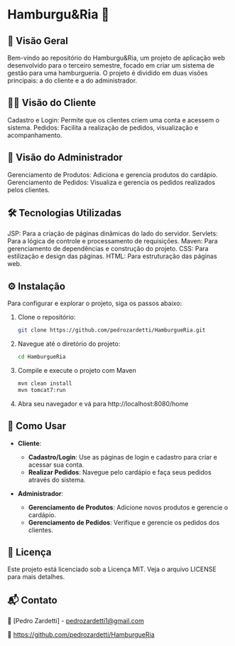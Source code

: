 # Hamburgu&Ria 🍔

## 📜 Visão Geral
Bem-vindo ao repositório do Hamburgu&Ria, um projeto de aplicação web desenvolvido para o terceiro semestre, focado em criar um sistema de gestão para uma hamburgueria. O projeto é dividido em duas visões principais: a do cliente e a do administrador.

## 🧑‍💻 Visão do Cliente
Cadastro e Login: Permite que os clientes criem uma conta e acessem o sistema.
Pedidos: Facilita a realização de pedidos, visualização e acompanhamento.
## 🏢 Visão do Administrador
Gerenciamento de Produtos: Adiciona e gerencia produtos do cardápio.
Gerenciamento de Pedidos: Visualiza e gerencia os pedidos realizados pelos clientes.
## 🛠️ Tecnologias Utilizadas
JSP: Para a criação de páginas dinâmicas do lado do servidor.
Servlets: Para a lógica de controle e processamento de requisições.
Maven: Para gerenciamento de dependências e construção do projeto.
CSS: Para estilização e design das páginas.
HTML: Para estruturação das páginas web.

## ⚙️ Instalação
Para configurar e explorar o projeto, siga os passos abaixo:
1. Clone o repositório:
    ```bash
    git clone https://github.com/pedrozardetti/HamburgueRia.git
    ```

2. Navegue até o diretório do projeto:
    ```bash
    cd HamburgueRia
    ```

3. Compile e execute o projeto com Maven
    ```bash
    mvn clean install
    mvn tomcat7:run
    ```
4. Abra seu navegador e vá para http://localhost:8080/home
   

## 🚦 Como Usar

- **Cliente**:
  - **Cadastro/Login**: Use as páginas de login e cadastro para criar e acessar sua conta.
  - **Realizar Pedidos**: Navegue pelo cardápio e faça seus pedidos através do sistema.

- **Administrador**:
  - **Gerenciamento de Produtos**: Adicione novos produtos e gerencie o cardápio.
  - **Gerenciamento de Pedidos**: Verifique e gerencie os pedidos dos clientes.
## 📜 Licença
Este projeto está licenciado sob a Licença MIT. Veja o arquivo LICENSE para mais detalhes.

## 📬 Contato

📧 [Pedro Zardetti] - pedrozardetti1@gmail.com

🔗 https://github.com/pedrozardetti/HamburgueRia

